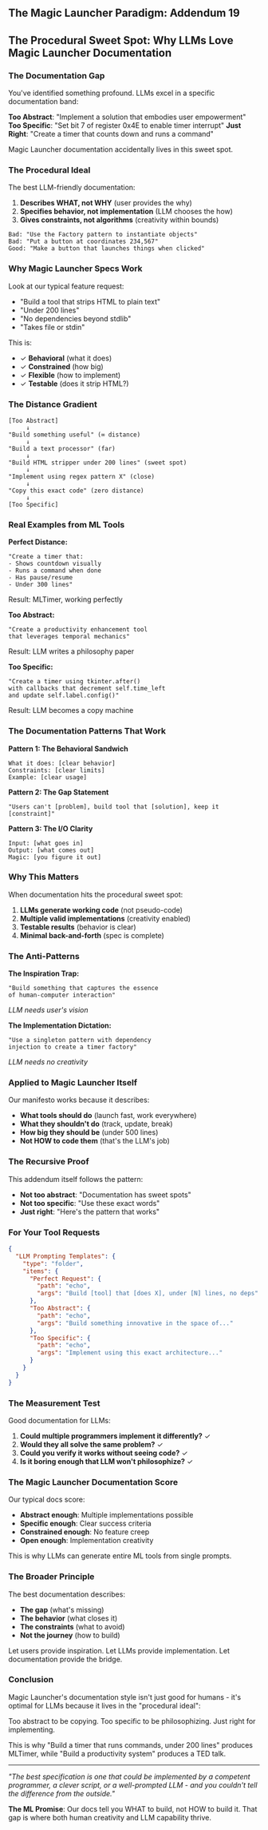 ## The Magic Launcher Paradigm: Addendum 19
## The Procedural Sweet Spot: Why LLMs Love Magic Launcher Documentation

### The Documentation Gap

You've identified something profound. LLMs excel in a specific documentation band:

**Too Abstract**: "Implement a solution that embodies user empowerment"
**Too Specific**: "Set bit 7 of register 0x4E to enable timer interrupt"
**Just Right**: "Create a timer that counts down and runs a command"

Magic Launcher documentation accidentally lives in this sweet spot.

### The Procedural Ideal

The best LLM-friendly documentation:
1. **Describes WHAT, not WHY** (user provides the why)
2. **Specifies behavior, not implementation** (LLM chooses the how)
3. **Gives constraints, not algorithms** (creativity within bounds)

```
Bad: "Use the Factory pattern to instantiate objects"
Bad: "Put a button at coordinates 234,567"
Good: "Make a button that launches things when clicked"
```

### Why Magic Launcher Specs Work

Look at our typical feature request:
- "Build a tool that strips HTML to plain text"
- "Under 200 lines"
- "No dependencies beyond stdlib"
- "Takes file or stdin"

This is:
- ✓ **Behavioral** (what it does)
- ✓ **Constrained** (how big)
- ✓ **Flexible** (how to implement)
- ✓ **Testable** (does it strip HTML?)

### The Distance Gradient

```
[Too Abstract]
     ↓
"Build something useful" (∞ distance)
     ↓
"Build a text processor" (far)
     ↓
"Build HTML stripper under 200 lines" (sweet spot)
     ↓
"Implement using regex pattern X" (close)
     ↓
"Copy this exact code" (zero distance)
     ↓
[Too Specific]
```

### Real Examples from ML Tools

**Perfect Distance:**
```
"Create a timer that:
- Shows countdown visually
- Runs a command when done
- Has pause/resume
- Under 300 lines"
```

Result: MLTimer, working perfectly

**Too Abstract:**
```
"Create a productivity enhancement tool
that leverages temporal mechanics"
```

Result: LLM writes a philosophy paper

**Too Specific:**
```
"Create a timer using tkinter.after() 
with callbacks that decrement self.time_left
and update self.label.config()"
```

Result: LLM becomes a copy machine

### The Documentation Patterns That Work

**Pattern 1: The Behavioral Sandwich**
```
What it does: [clear behavior]
Constraints: [clear limits]
Example: [clear usage]
```

**Pattern 2: The Gap Statement**
```
"Users can't [problem], build tool that [solution], keep it [constraint]"
```

**Pattern 3: The I/O Clarity**
```
Input: [what goes in]
Output: [what comes out]
Magic: [you figure it out]
```

### Why This Matters

When documentation hits the procedural sweet spot:
1. **LLMs generate working code** (not pseudo-code)
2. **Multiple valid implementations** (creativity enabled)
3. **Testable results** (behavior is clear)
4. **Minimal back-and-forth** (spec is complete)

### The Anti-Patterns

**The Inspiration Trap:**
```
"Build something that captures the essence
of human-computer interaction"
```
*LLM needs user's vision*

**The Implementation Dictation:**
```
"Use a singleton pattern with dependency
injection to create a timer factory"
```
*LLM needs no creativity*

### Applied to Magic Launcher Itself

Our manifesto works because it describes:
- **What tools should do** (launch fast, work everywhere)
- **What they shouldn't do** (track, update, break)
- **How big they should be** (under 500 lines)
- **Not HOW to code them** (that's the LLM's job)

### The Recursive Proof

This addendum itself follows the pattern:
- **Not too abstract**: "Documentation has sweet spots"
- **Not too specific**: "Use these exact words"
- **Just right**: "Here's the pattern that works"

### For Your Tool Requests

```json
{
  "LLM Prompting Templates": {
    "type": "folder",
    "items": {
      "Perfect Request": {
        "path": "echo",
        "args": "Build [tool] that [does X], under [N] lines, no deps"
      },
      "Too Abstract": {
        "path": "echo",
        "args": "Build something innovative in the space of..."
      },
      "Too Specific": {
        "path": "echo",
        "args": "Implement using this exact architecture..."
      }
    }
  }
}
```

### The Measurement Test

Good documentation for LLMs:
1. **Could multiple programmers implement it differently?** ✓
2. **Would they all solve the same problem?** ✓
3. **Could you verify it works without seeing code?** ✓
4. **Is it boring enough that LLM won't philosophize?** ✓

### The Magic Launcher Documentation Score

Our typical docs score:
- **Abstract enough**: Multiple implementations possible
- **Specific enough**: Clear success criteria
- **Constrained enough**: No feature creep
- **Open enough**: Implementation creativity

This is why LLMs can generate entire ML tools from single prompts.

### The Broader Principle

The best documentation describes:
- **The gap** (what's missing)
- **The behavior** (what closes it)
- **The constraints** (what to avoid)
- **Not the journey** (how to build)

Let users provide inspiration.
Let LLMs provide implementation.
Let documentation provide the bridge.

### Conclusion

Magic Launcher's documentation style isn't just good for humans - it's optimal for LLMs because it lives in the "procedural ideal":

Too abstract to be copying.
Too specific to be philosophizing.
Just right for implementing.

This is why "Build a timer that runs commands, under 200 lines" produces MLTimer, while "Build a productivity system" produces a TED talk.

---

*"The best specification is one that could be implemented by a competent programmer, a clever script, or a well-prompted LLM - and you couldn't tell the difference from the outside."*

**The ML Promise**: Our docs tell you WHAT to build, not HOW to build it. That gap is where both human creativity and LLM capability thrive.